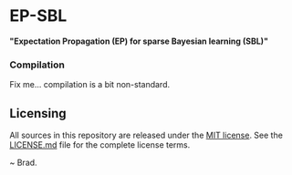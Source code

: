 
# EP-SBL

__"Expectation Propagation (EP) for sparse Bayesian learning (SBL)"__

### Compilation

Fix me... compilation is a bit non-standard.

## Licensing

All sources in this repository are released under the
[MIT license](https://opensource.org/licenses/MIT). See the
[LICENSE.md](LICENSE.md) file for the complete license terms.

~ Brad.

